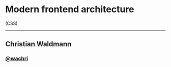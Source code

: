 # Modern frontend architecture
(CSS)

---
## Christian Waldmann
### [@wachri](https://twitter.com/wachri)
